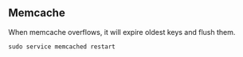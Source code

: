 Memcache
-

When memcache overflows, it will expire oldest keys and flush them.

````
sudo service memcached restart
````
